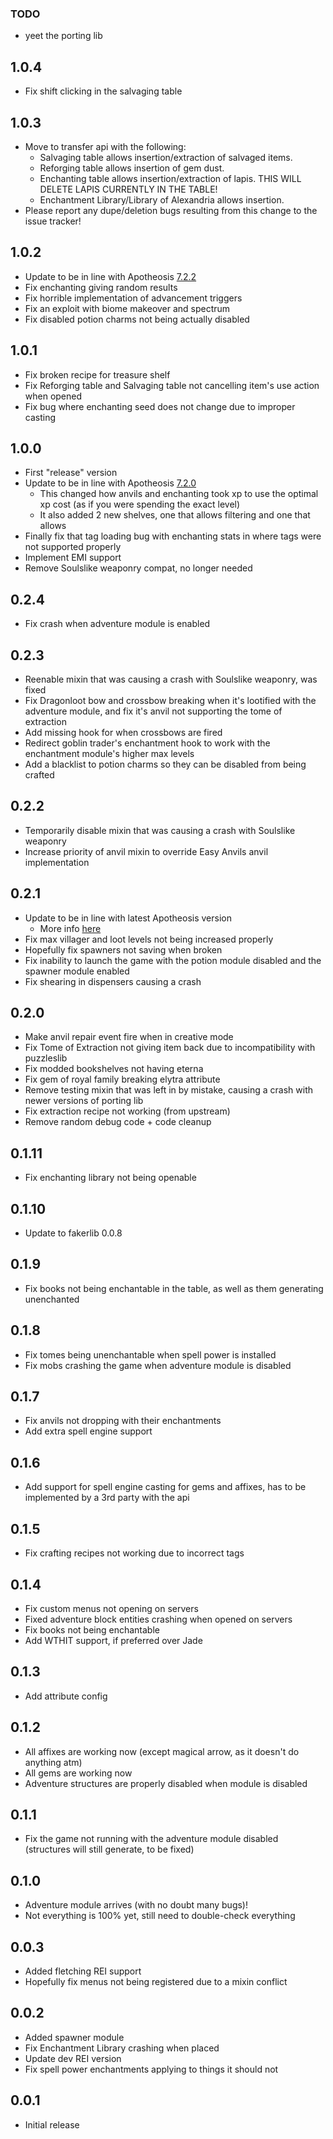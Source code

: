 ### TODO
* yeet the porting lib


## 1.0.4
* Fix shift clicking in the salvaging table

## 1.0.3
* Move to transfer api with the following:
  * Salvaging table allows insertion/extraction of salvaged items.
  * Reforging table allows insertion of gem dust.
  * Enchanting table allows insertion/extraction of lapis. THIS WILL DELETE LAPIS CURRENTLY IN THE TABLE!
  * Enchantment Library/Library of Alexandria allows insertion.
* Please report any dupe/deletion bugs resulting from this change to the issue tracker!

## 1.0.2
* Update to be in line with Apotheosis [7.2.2](https://github.com/Shadows-of-Fire/Apotheosis/blob/1.20/changelog.md#722)
* Fix enchanting giving random results
* Fix horrible implementation of advancement triggers
* Fix an exploit with biome makeover and spectrum
* Fix disabled potion charms not being actually disabled

## 1.0.1
* Fix broken recipe for treasure shelf
* Fix Reforging table and Salvaging table not cancelling item's use action when opened
* Fix bug where enchanting seed does not change due to improper casting

## 1.0.0
* First "release" version
* Update to be in line with Apotheosis [7.2.0](https://github.com/Shadows-of-Fire/Apotheosis/blob/1.20/changelog.md#720)
  * This changed how anvils and enchanting took xp to use the optimal xp cost (as if you were spending the exact level)
  * It also added 2 new shelves, one that allows filtering and one that allows
* Finally fix that tag loading bug with enchanting stats in where tags were not supported properly
* Implement EMI support
* Remove Soulslike weaponry compat, no longer needed

## 0.2.4
* Fix crash when adventure module is enabled

## 0.2.3
* Reenable mixin that was causing a crash with Soulslike weaponry, was fixed
* Fix Dragonloot bow and crossbow breaking when it's lootified with the adventure module, and fix it's anvil not supporting the tome of extraction
* Add missing hook for when crossbows are fired
* Redirect goblin trader's enchantment hook to work with the enchantment module's higher max levels
* Add a blacklist to potion charms so they can be disabled from being crafted

## 0.2.2
* Temporarily disable mixin that was causing a crash with Soulslike weaponry
* Increase priority of anvil mixin to override Easy Anvils anvil implementation

## 0.2.1
* Update to be in line with latest Apotheosis version
  * More info [here](https://github.com/Shadows-of-Fire/Apotheosis/blob/1.20/changelog.md#710)
* Fix max villager and loot levels not being increased properly
* Hopefully fix spawners not saving when broken
* Fix inability to launch the game with the potion module disabled and the spawner module enabled
* Fix shearing in dispensers causing a crash

## 0.2.0
* Make anvil repair event fire when in creative mode
* Fix Tome of Extraction not giving item back due to incompatibility with puzzleslib
* Fix modded bookshelves not having eterna
* Fix gem of royal family breaking elytra attribute
* Remove testing mixin that was left in by mistake, causing a crash with newer versions of porting lib
* Fix extraction recipe not working (from upstream)
* Remove random debug code + code cleanup

## 0.1.11
* Fix enchanting library not being openable

## 0.1.10
* Update to fakerlib 0.0.8

## 0.1.9
* Fix books not being enchantable in the table, as well as them generating unenchanted

## 0.1.8
* Fix tomes being unenchantable when spell power is installed
* Fix mobs crashing the game when adventure module is disabled

## 0.1.7
* Fix anvils not dropping with their enchantments
* Add extra spell engine support

## 0.1.6
* Add support for spell engine casting for gems and affixes, has to be implemented by a 3rd party with the api

## 0.1.5
* Fix crafting recipes not working due to incorrect tags

## 0.1.4
* Fix custom menus not opening on servers
* Fixed adventure block entities crashing when opened on servers
* Fix books not being enchantable
* Add WTHIT support, if preferred over Jade

## 0.1.3
* Add attribute config

## 0.1.2
* All affixes are working now (except magical arrow, as it doesn't do anything atm)
* All gems are working now
* Adventure structures are properly disabled when module is disabled

## 0.1.1
* Fix the game not running with the adventure module disabled (structures will still generate, to be fixed)

## 0.1.0
* Adventure module arrives (with no doubt many bugs)!
* Not everything is 100% yet, still need to double-check everything

## 0.0.3
* Added fletching REI support
* Hopefully fix menus not being registered due to a mixin conflict

## 0.0.2
* Added spawner module
* Fix Enchantment Library crashing when placed
* Update dev REI version 
* Fix spell power enchantments applying to things it should not

## 0.0.1
* Initial release